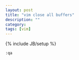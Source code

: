 ```yaml
---
layout: post
title: "vim close all buffers"
description: ""
category: 
tags: [vim]
---
```

{% include JB/setup %}

    :qa
